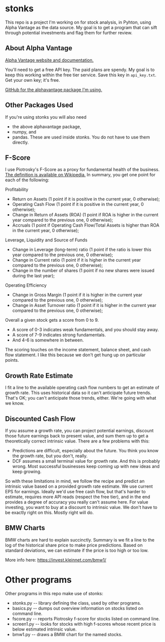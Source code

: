 # stonks

This repo is a project I'm working on for stock analysis, in Pyhton, using Alpha Vantage as the data source.  My goal is to get a program that can sift through potential investments and flag them for further review.

## About Alpha Vantage

[Alpha Vantage website and documentation.](https://www.alphavantage.co/)

You'll need to get a free API key.  The paid plans are spendy.  My goal is to keep this working within the free tier service.  Save this key in `api_key.txt`.  Get your own key; it's free.

[GitHub for the alphavantage package I'm using.](https://github.com/RomelTorres/alpha_vantage/blob/a70f110c4883ffe66f2d1f36571a61c2a90e563d/alpha_vantage/fundamentaldata.py)

## Other Packages Used

If you're using stonks you will also need
* the above alphavantage package,
* numpy, and
* pandas.
These are used inside stonks.  You do not have to use them directly.

## F-Score

I use Piotrosky's F-Score as a proxy for fundamental health of the business.  [The definition is available on Wikipedia.](https://en.wikipedia.org/wiki/Piotroski_F-score)  In summary, you get one point for each of the following:

Profitability
*  Return on Assets (1 point if it is positive in the current year, 0 otherwise);
*  Operating Cash Flow (1 point if it is positive in the current year, 0 otherwise);
*  Change in Return of Assets (ROA) (1 point if ROA is higher in the current year compared to the previous one, 0 otherwise);
*  Accruals (1 point if Operating Cash Flow/Total Assets is higher than ROA in the current year, 0 otherwise);

Leverage, Liquidity and Source of Funds
* Change in Leverage (long-term) ratio (1 point if the ratio is lower this year compared to the previous one, 0 otherwise);
* Change in Current ratio (1 point if it is higher in the current year compared to the previous one, 0 otherwise);
* Change in the number of shares (1 point if no new shares were issued during the last year);

Operating Efficiency
* Change in Gross Margin (1 point if it is higher in the current year compared to the previous one, 0 otherwise);
* Change in Asset Turnover ratio (1 point if it is higher in the current year compared to the previous one, 0 otherwise);

Overall a given stock gets a score from 0 to 9.
* A score of 0-3 indicates weak fundamentals, and you should stay away.
* A score of 7-9 indicates strong fundamentals.
* And 4-6 is somewhere in between.

The scoring touches on the income statement, balance sheet, and cash flow statement.  I like this because we don't get hung up on particular points.

## Growth Rate Estimate

I fit a line to the available operating cash flow numbers to get an estimate of growth rate.  This uses historical data so it can't anticipate future trends.  That's OK; you can't anticipate those trends, either.  We're going with what we know.

## Discounted Cash Flow

If you assume a growth rate, you can project potential earnings, discount those future earnings back to present value, and sum them up to get a theoretically correct intrinsic value.  There are a few problems with this:
* Predictions are difficult, especially about the future.  You think you know the growth rate, but you don't, really.
* DCF assumes a small terminal value for growth rate.  And this is probably wrong.  Most successful businesses keep coming up with new ideas and keep growing.

So with these limitations in mind, we follow the recipe and predict an intrinsic value based on a provided growth rate estimate.  We use current EPS for earnings.  Ideally we'd use free cash flow, but that's harder to estimate, requires more API reads (respect the free tier), and in the end provides a degree of accuracy you really can't assume here.  For value investing, you want to buy at a discount to intrinsic value.  We don't have to be exactly right on this.  Mostly right will do.

## BMW Charts

BMW charts are hard to explain succinctly.  Summary is we fit a line to the log of the historical share price to make price predictions.  Based on standard deviations, we can estimate if the price is too high or too low.

More info here: https://invest.kleinnet.com/bmw1/


# Other programs

Other programs in this repo make use of stonks:
* stonks.py -- library defining the class, used by other programs.
* basics.py -- dumps out overview information on stocks listed on command line.
* fscore.py -- reports Piotrosky f-score for stocks listed on command line.
* screen1.py -- looks for stocks with high f-scores whose recent price is below estimated intrinsic value.
* bmw1.py -- draws a BMW chart for the named stocks.
